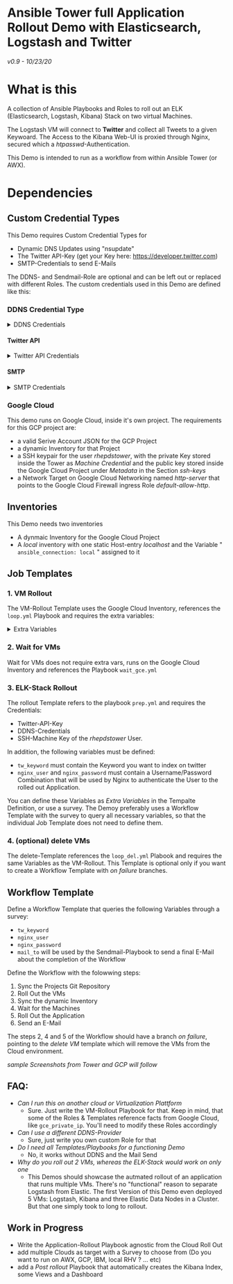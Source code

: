 # Ansible Tower full Application Rollout Demo with Elasticsearch, Logstash and Twitter

*v0.9 - 10/23/20*

# What is this
A collection of Ansible Playbooks and Roles to roll out an ELK (Elasticsearch, Logstash, Kibana) Stack on two virtual Machines.

 The Logstash VM will connect to **Twitter** and collect all Tweets to a given Keywoard. The Access to the Kibana Web-UI is proxied through Nginx, secured which a *htpasswd*-Authentication.

This Demo is intended to run as a workflow from within Ansible Tower (or AWX).


# Dependencies
## Custom Credential Types
This Demo requires Custom Credential Types for
 * Dynamic DNS Updates using "nsupdate"
 * The Twitter API-Key (get your Key here: https://developer.twitter.com)
 * SMTP-Credentials to send E-Mails

The DDNS- and Sendmail-Role are optional and can be left out or replaced with different Roles.
The custom credentials used in this Demo are defined like this:

### DDNS Credential Type
<details>
  <summary markdown="span">DDNS Credentials</summary>

#### Input Configuration

```
fields:
  - id: ddnskey
    type: string
    label: DDNS Key Name
  - id: ddnszone
    type: string
    label: DDNS Zune Name
  - id: ddnsserver
    type: string
    label: DDNS Server
  - id: ddnssecret
    type: string
    label: DDNS Secret
    secret: true
required:
  - ddnskey
  - ddnszone
  - ddnsserver
  - ddnssecret
```
#### Injector Configuration
```
extra_vars:
  ddns_key_name: '{{ ddnskey }}'
  ddns_key_secret: '{{ ddnssecret }}'
  ddns_key_server: '{{ ddnsserver }}'
  ddns_key_zone: '{{ ddnszone }}'
```
</details>

#### Twitter API
<details>
  <summary markdown="span"> Twitter API Credentials</summary>

#### Input Configuration
```
fields:
  - id: appkey
    type: string
    label: Twitter Application Key
  - id: appsecret
    type: string
    label: Twitter Application Secret
    secret: true
  - id: tokenkey
    type: string
    label: Twitter Token Key
  - id: tokensecret
    type: string
    label: Twitter Token Secret
    secret: true
required:
  - appkey
  - appsecret
  - tokenkey
  - tokensecret
```
#### Injector Configuration
```
extra_vars:
  app_key: '{{ appkey }}'
  app_secret: '{{ appsecret }}'
  token_key: '{{ tokenkey }}'
  token_secret: '{{ tokensecret }}'
```
</details>

#### SMTP
<details>
  <summary markdown="span">SMTP Credentials</summary>

#### Input Configuration
```
fields:
  - id: mailhost
    type: string
    label: Mail Host
  - id: mailport
    type: string
    label: SMTP Port
  - id: mailuser
    type: string
    label: Send Mail User
  - id: mailpassword
    type: string
    label: SMTP Mail Password
    secret: true
required:
  - mailhost
  - mailport
  - mailuser
  - mailpassword

```
#### Injector Configuration
```
extra_vars:
  mail_host: '{{ mailhost }}'
  mail_password: '{{ mailpassword }}'
  mail_port: '{{ mailport }}'
  mail_user: '{{ mailuser }}'
```
</details>

### Google Cloud
This demo runs on Google Cloud, inside it's own project. The requirements for this GCP project are:
 * a valid Serive Account JSON for the GCP Project
 * a dynamic Inventory for that Project
 * a SSH keypair for the user *rhepdstower*, with the private Key stored inside the Tower as *Machine Credential* and the public key stored inside the Google Cloud Project under *Metadata* in the Section *ssh-keys*
 * a Network Target on Google Cloud Networking named *http-server* that points to the Google Cloud Firewall ingress Role *default-allow-http*.

## Inventories
This Demo needs two inventories
 * A dynmaic Inventory for the Google Cloud Project
 * A *local* inventory with one static Host-entry *localhost* and the Variable " `ansible_connection: local` " assigned to it

## Job Templates
### 1. VM Rollout
The VM-Rollout Template uses the Google Cloud Inventory, references the `loop.yml` Playbook and requires the extra variables: 
<details>
  <summary markdown="span"> Extra Variables</summary>
  
```
gce_type: n1-standard-2
gce_zone: us-central1-a
gce_source: projects/centos-cloud/global/images/family/centos-8
gce_disksize: 50
gce_machines:
  - elastic
  - logstash
gce_network_tags: http-server
```
</details>

### 2. Wait for VMs
Wait for VMs does not require extra vars, runs on the Google Cloud Inventory and references the Playbook `wait_gce.yml`

### 3. ELK-Stack Rollout
The rollout Template refers to the playbook `prep.yml` and requires the Credentials:
 * Twitter-API-Key
 * DDNS-Credentials
 * SSH-Machine Key of the *rhepdstower* User.

In addition, the following variables must be defined:
 * `tw_keyword` must contain the Keyword you want to index on twitter
 *  `nginx_user` and `nginx_password` must contain a Username/Password Combination that will be used by Nginx to authenticate the User to the rolled out Application.

You can define these Variables as *Extra Variables* in the Tempalte Definition, or use a survey.
The Demoy preferably uses a Workflow Template with the survey to query all necessary variables, so that the individual Job Template does not need to define them.

### 4. (optional) delete VMs
The delete-Template references the `loop_del.yml` Plabook and requires the same Variables as the VM-Rollout. This Template is optional only if you want to create a Workflow Template with *on failure* branches. 

## Workflow Template
Define a Workflow Template that queries the following Variables through a survey:
 * `tw_keyword`
 * `nginx_user`
 * `nginx_password`
 * `mail_to` will be used by the Sendmail-Playbook to send a final E-Mail about the completion of the Workflow

Define the Workflow with the folowwing steps:

1. Sync the Projects Git Repository
2. Roll Out the VMs
3. Sync the dynamic Inventory
4. Wait for the Machines
5. Roll Out the Application
6. Send an E-Mail 

The steps 2, 4 and 5 of the Workflow should have a branch *on failure*, pointing to the *delete VM* template which will remove the VMs from the Cloud environment.

*sample Screenshots from Tower and GCP will follow*

## FAQ:
 * *Can I run this on another cloud or Virtualization Plattform*
   * Sure. Just write the VM-Rollout Playbook for that. Keep in mind, that some of the Roles & Templates reference facts from Google Cloud, like `gce_private_ip`. You'll need to modify these Roles accordingly
 * *Can I use a different DDNS-Provider*
   * Sure, just write you own custom Role for that
 * *Do I need all Templates/Playbooks for a functioning Demo*
   * No, it works without DDNS and the Mail Send
 * *Why do you roll out 2 VMs, whereas the ELK-Stack would work on only one*
   * This Demos should showcase the autmated rollout of an application that runs multiple VMs. There's no "functional" reason to separate Logstash from Elastic. The first Version of this Demo even deployed 5 VMs: Logstash, Kibana and three Elastic Data Nodes in a Cluster. But that one simply took to long to rollout.

## Work in Progress
 * Write the Application-Rollout Playbook agnostic from the Cloud Roll Out
 * add multiple Clouds as target with a Survey to choose from (Do you want to run on AWX, GCP, IBM, local RHV ? ... etc)
 * add a *Post rollout* Playbook that automatically creates the Kibana Index, some Views and a Dashboard


